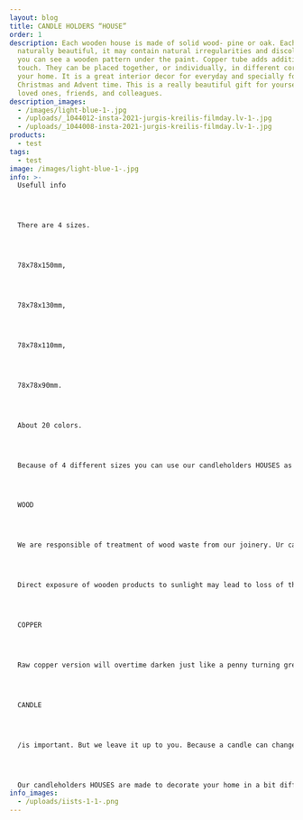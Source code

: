```yaml
---
layout: blog
title: CANDLE HOLDERS “HOUSE”
order: 1
description: Each wooden house is made of solid wood- pine or oak. Each is
  naturally beautiful, it may contain natural irregularities and discolorations,
  you can see a wooden pattern under the paint. Copper tube adds additional
  touch. They can be placed together, or individually, in different corners of
  your home. It is a great interior decor for everyday and specially for
  Christmas and Advent time. This is a really beautiful gift for yourself, your
  loved ones, friends, and colleagues.
description_images:
  - /images/light-blue-1-.jpg
  - /uploads/_1044012-insta-2021-jurgis-kreilis-filmday.lv-1-.jpg
  - /uploads/_1044008-insta-2021-jurgis-kreilis-filmday.lv-1-.jpg
products:
  - test
tags:
  - test
image: /images/light-blue-1-.jpg
info: >-
  Usefull info




  There are 4 sizes.




  78x78x150mm,




  78x78x130mm,




  78x78x110mm,




  78x78x90mm.




  About 20 colors.




  Because of 4 different sizes you can use our candleholders HOUSES as a modern, different look Advent wreath, additionally we offer elegant trays to put in candleholders and other decors for your table centrepiece.




  WOOD




  We are responsible of treatment of wood waste from our joinery. Ur candleholders HOUSES are made from leftovers of wooden window production...which would otherwise be incinerated. Each piece has a one-off shape and a unique natural pattern. Wood is an organic material, texture directions and knots are part of wood’s nature and charm, and no two pieces are alike. Wood changes constantly and it affects the volume, colour, and the wood structure. The wood will continue to change throughout the product’s life span. It’s important to handle the wood products correctly. Wood may expand and shrink with differences in temperature and humidity. Keep all wooden products at least one meter away from a direct source of heat (heaters, radiators, fireplaces etc.).




  Direct exposure of wooden products to sunlight may lead to loss of the original colour and to get deformations. Remove spilled liquids from wooden surfaces as soon as possible. Cleaning is carried out with a clean, dry, lint-free cloth from cotton or another material. We do not recommend microfiber cloths. Alternatively, the cleaning is carried out with a clean, damp cloth with water, then drying it with a clean lint-free cloth.




  COPPER




  Raw copper version will overtime darken just like a penny turning green, brown and eventually black. The patina may develop differently over the surface (blemish/splotchy look), it is not a painted product with a even look all over. It can be cleaned with any cleaner meant for copper. Copper is a SOFT metal that scratches pretty easily, like most precious metals.




  CANDLE




  /is important. But we leave it up to you. Because a candle can change the whole look. White, colorful, classic or funky...there are plenty of possibilities. Standard (Ø2 cm) size IKEA HEMA would fit.




  Our candleholders HOUSES are made to decorate your home in a bit different, tasteful, Nordic style.
info_images:
  - /uploads/iists-1-1-.png
---
```

